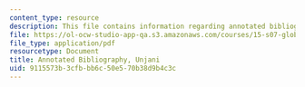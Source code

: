 ```yaml
---
content_type: resource
description: This file contains information regarding annotated bibliography.
file: https://ol-ocw-studio-app-qa.s3.amazonaws.com/courses/15-s07-globalhealth-lab-spring-2013/9115573b3cfbbb6c50e570b38d9b4c3c_MIT15_S07S13_ann_bib_unj.pdf
file_type: application/pdf
resourcetype: Document
title: Annotated Bibliography, Unjani
uid: 9115573b-3cfb-bb6c-50e5-70b38d9b4c3c
---
```

